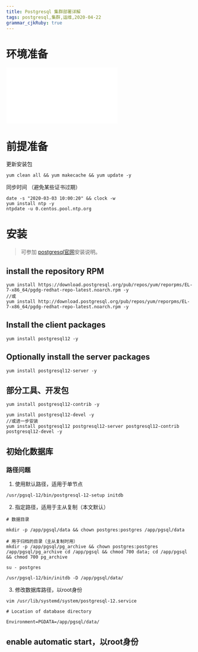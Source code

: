 ```yaml
---
title: Postgresql 集群部署详解 
tags: postgresql,集群,运维,2020-04-22
grammar_cjkRuby: true
---
```



# 环境准备


![环境信息](./attachments/1588227709930.table.html)


# 前提准备

更新安装包

``` shell?linenums
yum clean all && yum makecache && yum update -y
```
同步时间 （避免某些证书过期）
```shell?linenums
date -s "2020-03-03 10:00:20" && clock -w
yum install ntp -y
ntpdate -u 0.centos.pool.ntp.org
```

# 安装

> 可参加 [postgresql官网](https://www.postgresql.org/download/linux/redhat/)安装说明。


## install the repository RPM

```shell?linenums
yum install https://download.postgresql.org/pub/repos/yum/reporpms/EL-7-x86_64/pgdg-redhat-repo-latest.noarch.rpm -y
//或
yum install http://download.postgresql.org/pub/repos/yum/reporpms/EL-7-x86_64/pgdg-redhat-repo-latest.noarch.rpm -y
```

## Install the client packages

```shell?linenums
yum install postgresql12 -y
```

## Optionally install the server packages

```shell?linenums
yum install postgresql12-server -y
```

## 部分工具、开发包

```shell?linenums
yum install postgresql12-contrib -y

yum install postgresql12-devel -y
//或进一步安装
yum install postgresql12 postgresql12-server postgresql12-contrib postgresql12-devel -y
```

## 初始化数据库
### 路径问题

 1. 使用默认路径，适用于单节点
   

``` shell?linenums
/usr/pgsql-12/bin/postgresql-12-setup initdb
```

 2. 指定路径，适用于主从复制（本文默认）

``` shell?linenums
# 数据目录

mkdir -p /app/pgsql/data && chown postgres:postgres /app/pgsql/data

# 用于归档的目录（主从复制时用） 
mkdir -p /app/pgsql/pg_archive && chown postgres:postgres /app/pgsql/pg_archive cd /app/pgsql && chmod 700 data; cd /app/pgsql && chmod 700 pg_archive

su - postgres

/usr/pgsql-12/bin/initdb -D /app/pgsql/data/
```

 3. 修改数据库路径，以root身份

``` shell?linenums
vim /usr/lib/systemd/system/postgresql-12.service

# Location of database directory

Environment=PGDATA=/app/pgsql/data/

```
## enable automatic start，以root身份
